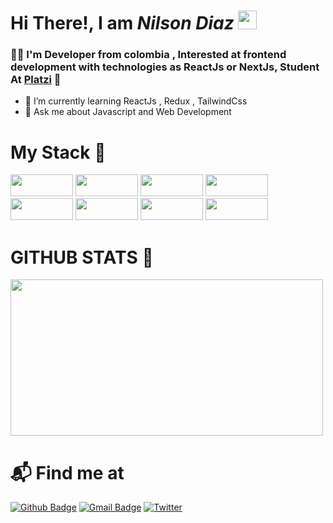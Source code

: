 <h1> Hi There!, I am <em >Nilson Diaz</em> <img src="https://emojis.slackmojis.com/emojis/images/1563480763/5999/meow_party.gif?1563480763" width="30px"></h1>

### 🐱‍👤 I'm Developer from colombia , Interested at frontend development with technologies as ReactJs or NextJs, Student At [Platzi](https://platzi.com/p/NilsonKr/) 💚 

- 🌱 I’m currently learning ReactJs , Redux , TailwindCss
- 💬 Ask me about Javascript and Web Development

# My Stack 🔮

<img src="https://img.shields.io/badge/HTML5-E34F26?style=for-the-badge&logo=html5&logoColor=white" width="100px" height="35"> <img src="https://img.shields.io/badge/CSS3-1572B6?style=for-the-badge&logo=css3&logoColor=white" width="100px" height="35"> <img src="https://img.shields.io/badge/JavaScript-323330?style=for-the-badge&logo=javascript&logoColor=F7DF1E" width="100px" height="35"> <img src="https://img.shields.io/badge/Sass-CC6699?style=for-the-badge&logo=sass&logoColor=white" width="100px" height="35"> <img src="https://img.shields.io/badge/Tailwind_CSS-38B2AC?style=for-the-badge&logo=tailwind-css&logoColor=white" width="100px" height="35"> <img src="https://img.shields.io/badge/React-20232A?style=for-the-badge&logo=react&logoColor=61DAFB" width="100px" height="35"> <img src="https://img.shields.io/badge/Redux-593D88?style=for-the-badge&logo=redux&logoColor=white" width="100px" height="35" > <img src="https://img.shields.io/badge/React_Router-CA4245?style=for-the-badge&logo=react-router&logoColor=white" width="100px" height="35">

# GITHUB STATS 🌌

<img src="https://github-readme-stats.vercel.app/api?username=nilsonkr&show_icons=true&icon_color=fff&bg_color=DEG,000,6930c3&title_color=96FF85&text_color=fff&" width="500px" height="250px"/>

# 📬 Find me at

[![Github Badge](http://img.shields.io/badge/-Github-black?style=flat-square&logo=github&link=https://github.com/Defcon27/)](https://github.com/nilsonkr/)
[![Gmail Badge](https://img.shields.io/badge/-Gmail-d14836?style=flat-square&logo=Gmail&logoColor=white&link=mailto:defcon.sentinal95@gmail.com)](mailto:nilson444diaz@gmail.com)
[![Twitter](https://img.shields.io/twitter/url/https/twitter.com/cloudposse.svg?style=social&label=Follow%20%40Nilson_Kr)](https://twitter.com/Nilson_Kr)
